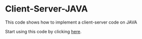 # Client-Server-JAVA

This code shows how to implement a client-server code on JAVA

Start using this code by clicking [here](./Instructions.md).

